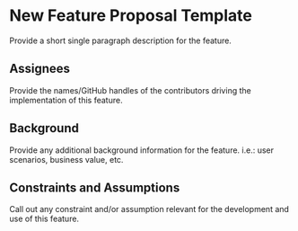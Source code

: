 # New Feature Proposal Template
Provide a short single paragraph description for the feature.

## Assignees
Provide the names/GitHub handles of the contributors driving the implementation of this feature.

## Background
Provide any additional background information for the feature. i.e.: user scenarios, business value, etc.

## Constraints and Assumptions
Call out any constraint and/or assumption relevant for the development and use of this feature.
